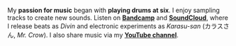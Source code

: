 My **passion for music** began with **playing drums at six**. I enjoy sampling tracks to create new sounds. Listen on [**Bandcamp**](https://divin.bandcamp.com) and [**SoundCloud**](https://soundcloud.com/divingavran), where I release beats as *Divin* and electronic experiments as *Karasu-san* (カラスさん, *Mr. Crow*). I also share music via my [**YouTube channel**](https://www.youtube.com/@divingavran).
